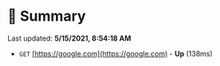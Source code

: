 # 📖 Summary
Last updated: **5/15/2021, 8:54:18 AM**

- `GET` [https://google.com](https://google.com) - **Up** (138ms)
